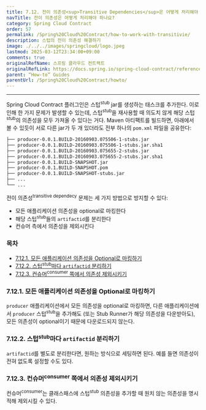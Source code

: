 ```yaml
---
title: 7.12. 전이 의존성<sup>Transitive Dependencies</sup>은 어떻게 처리해야 하나요?
navTitle: 전이 의존성은 어떻게 처리해야 하나요?
category: Spring Cloud Contract
order: 57
permalink: /Spring%20Cloud%20Contract/how-to-work-with-transitivie/
description: 스텁의 전이 의존성 해결하기
image: ./../../images/springcloud/logo.jpeg
lastmod: 2025-03-12T23:34:00+09:00
comments: true
originalRefName: 스프링 클라우드 컨트랙트
originalRefLink: https://docs.spring.io/spring-cloud-contract/reference/4.2.0/howto/how-to-work-with-transitivie.html
parent: “How-to” Guides
parentUrl: /Spring%20Cloud%20Contract/howto/
---
```


---

Spring Cloud Contract 플러그인은 스텁<sup>stub</sup> jar를 생성하는 태스크를 추가한다. 이로 인해 한 가지 문제가 발생할 수 있는데, 스텁<sup>stub</sup>을 재사용할 때 의도치 않게 해당 스텁<sup>stub</sup>의 의존성을 모두 가져올 수 있다는 거다. Maven 아티팩트를 빌드하면, 아래에서 볼 수 있듯이 서로 다른 jar가 두 개 있더라도 전부 하나의 `pom.xml` 파일을 공유한다:

```bash
├── producer-0.0.1.BUILD-20160903.075506-1-stubs.jar
├── producer-0.0.1.BUILD-20160903.075506-1-stubs.jar.sha1
├── producer-0.0.1.BUILD-20160903.075655-2-stubs.jar
├── producer-0.0.1.BUILD-20160903.075655-2-stubs.jar.sha1
├── producer-0.0.1.BUILD-SNAPSHOT.jar
├── producer-0.0.1.BUILD-SNAPSHOT.pom
├── producer-0.0.1.BUILD-SNAPSHOT-stubs.jar
├── ...
└── ...
```

전이 의존성<sup>transitive dependecy</sup> 문제는 세 가지 방법으로 방지할 수 있다:

- 모든 애플리케이션 의존성을 optional로 마킹한다
- 해당 스텁<sup>stub</sup>들의 `artifactid`를 분리한다
- 컨슈머 측에서 의존성을 제외시킨다

### 목차

- [7.12.1. 모든 애플리케이션 의존성을 Optional로 마킹하기](#7121-모든-애플리케이션-의존성을-optional로-마킹하기)
- [7.12.2. 스텁<sup>stub</sup>마다 `artifactid` 분리하기](#7122-스텁stub마다-artifactid-분리하기)
- [7.12.3. 컨슈머<sup>consumer</sup> 쪽에서 의존성 제외시키기](#7123-컨슈머consumer-쪽에서-의존성-제외시키기)

### 7.12.1. 모든 애플리케이션 의존성을 Optional로 마킹하기

`producer` 애플리케이션에서 모든 의존성을 optional로 마킹하면, 다른 애플리케이션에서 `producer` 스텁<sup>stub</sup>을 추가해도 (또는 Stub Runner가 해당 의존성을 다운받아도), 모든 의존성이 optional이기 때문에 다운로드되지 않는다.

### 7.12.2. 스텁<sup>stub</sup>마다 `artifactid` 분리하기

`artifactid`를 별도로 분리한다면, 원하는 방식으로 세팅하면 된다. 예를 들면 의존성이 전혀 없도록 설정할 수도 있다.

### 7.12.3. 컨슈머<sup>consumer</sup> 쪽에서 의존성 제외시키기

컨슈머<sup>consumer</sup>는 클래스패스에 스텁<sup>stub</sup> 의존성을 추가할 때 원치 않는 의존성을 명시적해 제외시킬 수 있다.